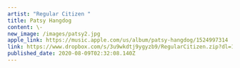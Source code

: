 ```yaml
---
artist: "Regular Citizen "
title: Patsy Hangdog
content: \-
new_image: /images/patsy2.jpg
apple_link: https://music.apple.com/us/album/patsy-hangdog/1524997314
link: https://www.dropbox.com/s/3u9wkdtj9ygyzb9/RegularCitizen.zip?dl=1
published_date: 2020-08-09T02:32:08.140Z
---
```

